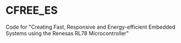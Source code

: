 # CFREE_ES
Code for "Creating Fast, Responsive and Energy-efficient Embedded Systems using the Renesas RL78 Microcontroller"
